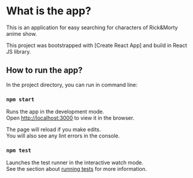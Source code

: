 # What is the app?

This is an application for easy searching for characters of Rick&Morty anime show.

This project was bootstrapped with [Create React App] and build in React JS library.

## How to run the app?

In the project directory, you can run in command line:

### `npm start`

Runs the app in the development mode.\
Open [http://localhost:3000](http://localhost:3000) to view it in the browser.

The page will reload if you make edits.\
You will also see any lint errors in the console.

### `npm test`

Launches the test runner in the interactive watch mode.\
See the section about [running tests](https://facebook.github.io/create-react-app/docs/running-tests) for more information.

